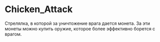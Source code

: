 # Chicken_Attack
Стрелялка, в которой за уничтожение врага дается монета. За эти монеты можно купить оружие, которое более эффективно борется с врагом.
